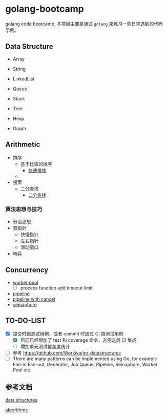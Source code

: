 # golang-bootcamp
golang code bootcamp, 本项目主要是通过 `golang` 来练习一些日常遇到的代码示例。

## Data Structure

- Array
- String
- LinkedList
- Queue
- Stack
- Tree
- Heap

- Graph
## Arithmetic

- 排序
  - 基于比较的排序
    - [快速排序]()
  - 
- 搜索
  - 二分查找
    - [二分查找](./DSA/search/BinarySearch/BinarySearch.go)

### 算法思想与技巧

- 分治思想
- 双指针
  - 快慢指针
  - 左右指针
  - 滑动窗口
- 哨兵

## Concurrency

- [worker pool](concurrency/workerpool/worker_pool.go)
  - [ ] process function add timeout limit
- [pipeline](concurrency/pipeline/pipeline.go)
- [pipeline with cancel](concurrency/pipeline/pipelineWithCancel.go)
- [semaphore](concurrency/semaphore/semaphore.go)

## TO-DO-LIST

- [x] 提交时跑测试用例，或者 commit 时通过 CI 跑测试用例
  - [x] 目前已经增加了 test 和 coverage 命令，方便之后 CI 集成
  - [ ] 增加单元测试覆盖度统计
- [ ] 参考 https://github.com/Workiva/go-datastructures
- [ ] There are many patterns can be implemented using Go, for example Fan-in Fan-out, Generator, Job Queue, Pipeline, Semaphore, Worker Pool etc.

## 参考文档

[data structures](https://en.wikipedia.org/wiki/List_of_data_structures)

[algorithms](https://en.wikipedia.org/wiki/Introduction_to_Algorithms)